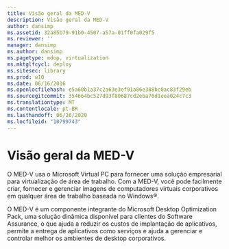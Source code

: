 ```yaml
---
title: Visão geral da MED-V
description: Visão geral da MED-V
author: dansimp
ms.assetid: 32a85b79-91b0-4507-a57a-01ff0fa029f5
ms.reviewer: ''
manager: dansimp
ms.author: dansimp
ms.pagetype: mdop, virtualization
ms.mktglfcycl: deploy
ms.sitesec: library
ms.prod: w10
ms.date: 06/16/2016
ms.openlocfilehash: e5a60b1a37c2a63e3ef91a86e388bc0ac83f29eb
ms.sourcegitcommit: 354664bc527d93f80687cd2eba70d1eea024c7c3
ms.translationtype: MT
ms.contentlocale: pt-BR
ms.lasthandoff: 06/26/2020
ms.locfileid: "10799743"
---
```

# Visão geral da MED-V


O MED-V usa o Microsoft Virtual PC para fornecer uma solução empresarial para virtualização de área de trabalho. Com a MED-V, você pode facilmente criar, fornecer e gerenciar imagens de computadores virtuais corporativos em qualquer área de trabalho baseada no Windows®.

O MED-V é um componente integrante do Microsoft Desktop Optimization Pack, uma solução dinâmica disponível para clientes do Software Assurance, o que ajuda a reduzir os custos de implantação de aplicativos, permite a entrega de aplicativos como serviços e ajuda a gerenciar e controlar melhor os ambientes de desktop corporativos.

 

 





